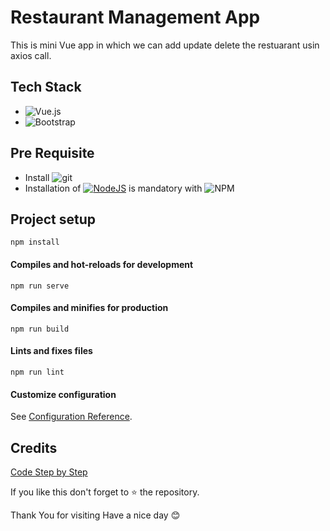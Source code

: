 # Restaurant Management App

This is mini Vue app in which we can  add update delete the restuarant usin axios call.

## Tech Stack

* ![Vue.js](https://img.shields.io/badge/vuejs-%2335495e.svg?style=for-the-badge&logo=vuedotjs&logoColor=%234FC08D)
* ![Bootstrap](https://img.shields.io/badge/bootstrap-%23563D7C.svg?style=for-the-badge&logo=bootstrap&logoColor=white)

## Pre Requisite
* Install ![git](https://img.shields.io/badge/GIT-E44C30?style=for-the-badge&logo=git&logoColor=white)
* Installation of [![NodeJS](https://img.shields.io/badge/node.js-6DA55F?style=for-the-badge&logo=node.js&logoColor=white)](https://nodejs.org/en/) is mandatory with ![NPM](https://img.shields.io/badge/NPM-%23000000.svg?style=for-the-badge&logo=npm&logoColor=white)

## Project setup
```
npm install
```

#### Compiles and hot-reloads for development
```
npm run serve
```

#### Compiles and minifies for production
```
npm run build
```

#### Lints and fixes files
```
npm run lint
```

#### Customize configuration
See [Configuration Reference](https://cli.vuejs.org/config/).


## Credits

[Code Step by Step](https://www.youtube.com/playlist?list=PL8p2I9GklV44m5tFH-zjCmTiHeq9GZrby)

If you like this don't forget to ⭐ the repository.

Thank You for visiting Have a nice day 😊

